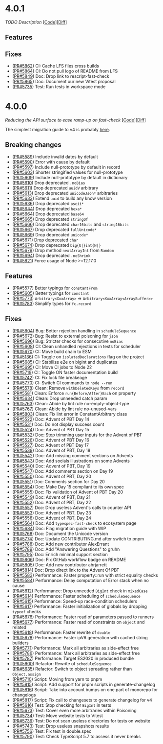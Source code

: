 # 4.0.1

_TODO Description_
[[Code](https://github.com/dubzzz/fast-check/tree/v4.0.1)][[Diff](https://github.com/dubzzz/fast-check/compare/v4.0.0...v4.0.1)]

## Features



## Fixes

- ([PR#5862](https://github.com/dubzzz/fast-check/pull/5862)) CI: Cache LFS files cross builds
- ([PR#5864](https://github.com/dubzzz/fast-check/pull/5864)) CI: Do not pull logo of README from LFS
- ([PR#5849](https://github.com/dubzzz/fast-check/pull/5849)) Doc: Drop link to rescript-fast-check
- ([PR#5865](https://github.com/dubzzz/fast-check/pull/5865)) Doc: Document our new Vitest proposal
- ([PR#5735](https://github.com/dubzzz/fast-check/pull/5735)) Test: Run tests in workspace mode

# 4.0.0

_Reducing the API surface to ease ramp-up on fast-check_
[[Code](https://github.com/dubzzz/fast-check/tree/v4.0.0)][[Diff](https://github.com/dubzzz/fast-check/compare/v3.23.2...v4.0.0)]

The simplest migration guide to v4 is probably [here](https://fast-check.dev/docs/migration-guide/from-3.x-to-4.x/).

## Breaking changes

- ([PR#5589](https://github.com/dubzzz/fast-check/pull/5589)) Include invalid dates by default
- ([PR#5590](https://github.com/dubzzz/fast-check/pull/5590)) Error with cause by default
- ([PR#5597](https://github.com/dubzzz/fast-check/pull/5597)) Include null-prototype by default in record
- ([PR#5603](https://github.com/dubzzz/fast-check/pull/5603)) Shorter stringified values for null-prototype
- ([PR#5609](https://github.com/dubzzz/fast-check/pull/5609)) Include null-prototype by default in dictionary
- ([PR#5610](https://github.com/dubzzz/fast-check/pull/5610)) Drop deprecated `.noBias`
- ([PR#5611](https://github.com/dubzzz/fast-check/pull/5611)) Drop deprecated `uuidV` arbitrary
- ([PR#5613](https://github.com/dubzzz/fast-check/pull/5613)) Drop deprecated `unicodeJson*` arbitraries
- ([PR#5633](https://github.com/dubzzz/fast-check/pull/5633)) Extend `uuid` to build any know version
- ([PR#5636](https://github.com/dubzzz/fast-check/pull/5636)) Drop deprecated `ascii*`
- ([PR#5644](https://github.com/dubzzz/fast-check/pull/5644)) Drop deprecated `hexa*`
- ([PR#5664](https://github.com/dubzzz/fast-check/pull/5664)) Drop deprecated `base64`
- ([PR#5665](https://github.com/dubzzz/fast-check/pull/5665)) Drop deprecated `stringOf`
- ([PR#5666](https://github.com/dubzzz/fast-check/pull/5666)) Drop deprecated `char16bits` and `string16bits`
- ([PR#5667](https://github.com/dubzzz/fast-check/pull/5667)) Drop deprecated `fullUnicode*`
- ([PR#5669](https://github.com/dubzzz/fast-check/pull/5669)) Drop deprecated `unicode*`
- ([PR#5671](https://github.com/dubzzz/fast-check/pull/5671)) Drop deprecated `char`
- ([PR#5674](https://github.com/dubzzz/fast-check/pull/5674)) Drop deprecated `big{U|}int{N|}`
- ([PR#5679](https://github.com/dubzzz/fast-check/pull/5679)) Drop method `nextArrayInt` from `Random`
- ([PR#5694](https://github.com/dubzzz/fast-check/pull/5694)) Drop deprecated `.noShrink`
- ([PR#5821](https://github.com/dubzzz/fast-check/pull/5821)) Force usage of Node >=12.17.0

## Features

- ([PR#5577](https://github.com/dubzzz/fast-check/pull/5577)) Better typings for `constantFrom`
- ([PR#5605](https://github.com/dubzzz/fast-check/pull/5605)) Better typings for `constant`
- ([PR#5773](https://github.com/dubzzz/fast-check/pull/5773)) `Arbitrary<XxxArray>` => `Arbitrary<XxxArray<ArrayBuffer>>`
- ([PR#5783](https://github.com/dubzzz/fast-check/pull/5783)) Simplify types for `fc.record`

## Fixes

- ([PR#5604](https://github.com/dubzzz/fast-check/pull/5604)) Bug: Better rejection handling in `scheduleSequence`
- ([PR#5672](https://github.com/dubzzz/fast-check/pull/5672)) Bug: Resist to external poisoning for `json`
- ([PR#5696](https://github.com/dubzzz/fast-check/pull/5696)) Bug: Stricter checks for consecutive `noBias`
- ([PR#5608](https://github.com/dubzzz/fast-check/pull/5608)) CI: Clean unhandled rejections in tests for scheduler
- ([PR#5670](https://github.com/dubzzz/fast-check/pull/5670)) CI: Move build chain to ESM
- ([PR#5136](https://github.com/dubzzz/fast-check/pull/5136)) CI: Toggle on `isolatedDeclarations` flag on the project
- ([PR#5685](https://github.com/dubzzz/fast-check/pull/5685)) CI: Stabilize e2e on bigint and duplicates
- ([PR#5695](https://github.com/dubzzz/fast-check/pull/5695)) CI: Move CI jobs to Node 22
- ([PR#5719](https://github.com/dubzzz/fast-check/pull/5719)) CI: Toggle ON faster documentation build
- ([PR#5742](https://github.com/dubzzz/fast-check/pull/5742)) CI: Fix lock file breakeage
- ([PR#5770](https://github.com/dubzzz/fast-check/pull/5770)) CI: Switch CI commands to `node --run`
- ([PR#5578](https://github.com/dubzzz/fast-check/pull/5578)) Clean: Remove `withDeletedKeys` from `record`
- ([PR#5581](https://github.com/dubzzz/fast-check/pull/5581)) Clean: Enforce `run{Before/After}Each` on property
- ([PR#5634](https://github.com/dubzzz/fast-check/pull/5634)) Clean: Drop unneeded catch param
- ([PR#5763](https://github.com/dubzzz/fast-check/pull/5763)) Clean: Abide by lint rule no-empty-object-type
- ([PR#5767](https://github.com/dubzzz/fast-check/pull/5767)) Clean: Abide by lint rule no-unused-vars
- ([PR#5803](https://github.com/dubzzz/fast-check/pull/5803)) Clean: Fix lint error in ConstantArbitrary class
- ([PR#5522](https://github.com/dubzzz/fast-check/pull/5522)) Doc: Advent of PBT Day 14
- ([PR#5531](https://github.com/dubzzz/fast-check/pull/5531)) Doc: Do not display success count
- ([PR#5524](https://github.com/dubzzz/fast-check/pull/5524)) Doc: Advent of PBT Day 15
- ([PR#5532](https://github.com/dubzzz/fast-check/pull/5532)) Doc: Stop trimming user inputs for the Advent of PBT
- ([PR#5526](https://github.com/dubzzz/fast-check/pull/5526)) Doc: Advent of PBT Day 16
- ([PR#5527](https://github.com/dubzzz/fast-check/pull/5527)) Doc: Advent of PBT Day 17
- ([PR#5539](https://github.com/dubzzz/fast-check/pull/5539)) Doc: Advent of PBT, Day 18
- ([PR#5542](https://github.com/dubzzz/fast-check/pull/5542)) Doc: Add missing comment sections on Advents
- ([PR#5543](https://github.com/dubzzz/fast-check/pull/5543)) Doc: Add socials illustrations on some Advents
- ([PR#5540](https://github.com/dubzzz/fast-check/pull/5540)) Doc: Advent of PBT, Day 19
- ([PR#5547](https://github.com/dubzzz/fast-check/pull/5547)) Doc: Add comments section on Day 19
- ([PR#5550](https://github.com/dubzzz/fast-check/pull/5550)) Doc: Advent of PBT, Day 20
- ([PR#5551](https://github.com/dubzzz/fast-check/pull/5551)) Doc: Comments section for Day 20
- ([PR#5554](https://github.com/dubzzz/fast-check/pull/5554)) Doc: Make Day 15 compliant to its own spec
- ([PR#5555](https://github.com/dubzzz/fast-check/pull/5555)) Doc: Fix validation of Advent of PBT Day 20
- ([PR#5549](https://github.com/dubzzz/fast-check/pull/5549)) Doc: Advent of PBT, Day 21
- ([PR#5552](https://github.com/dubzzz/fast-check/pull/5552)) Doc: Advent of PBT, Day 22
- ([PR#5557](https://github.com/dubzzz/fast-check/pull/5557)) Doc: Drop useless Advent's calls to counter API
- ([PR#5553](https://github.com/dubzzz/fast-check/pull/5553)) Doc: Advent of PBT, Day 23
- ([PR#5558](https://github.com/dubzzz/fast-check/pull/5558)) Doc: Advent of PBT, Day 24
- ([PR#5564](https://github.com/dubzzz/fast-check/pull/5564)) Doc: Add `typespec-fast-check` to ecosystem page
- ([PR#5684](https://github.com/dubzzz/fast-check/pull/5684)) Doc: Flag migration guide with WIP
- ([PR#5768](https://github.com/dubzzz/fast-check/pull/5768)) Doc: Document the Unicode version
- ([PR#5774](https://github.com/dubzzz/fast-check/pull/5774)) Doc: Update CONTRIBUTING.md after switch to pnpm
- ([PR#5788](https://github.com/dubzzz/fast-check/pull/5788)) Doc: Add new contributor AlexErrant
- ([PR#5789](https://github.com/dubzzz/fast-check/pull/5789)) Doc: Add "Answering Questions" to gruhn
- ([PR#5795](https://github.com/dubzzz/fast-check/pull/5795)) Doc: Enrich minimal support section
- ([PR#5806](https://github.com/dubzzz/fast-check/pull/5806)) Doc: Fix GitHub workflow badge on README
- ([PR#5805](https://github.com/dubzzz/fast-check/pull/5805)) Doc: Add new contributor ahrjarrett
- ([PR#5814](https://github.com/dubzzz/fast-check/pull/5814)) Doc: Drop direct link to the Advent Of PBT
- ([PR#5583](https://github.com/dubzzz/fast-check/pull/5583)) Performance: Faster property::run with strict equality checks
- ([PR#5584](https://github.com/dubzzz/fast-check/pull/5584)) Performance: Delay computation of Error stack when no cause
- ([PR#5612](https://github.com/dubzzz/fast-check/pull/5612)) Performance: Drop unneeded `BigInt` check in `mixedCase`
- ([PR#5614](https://github.com/dubzzz/fast-check/pull/5614)) Performance: Faster scheduling of `scheduleSequence`
- ([PR#5615](https://github.com/dubzzz/fast-check/pull/5615)) Performance: Speed-up race-condition schedulers
- ([PR#5617](https://github.com/dubzzz/fast-check/pull/5617)) Performance: Faster initialization of globals by dropping `typeof` checks
- ([PR#5676](https://github.com/dubzzz/fast-check/pull/5676)) Performance: Faster read of parameters passed to runners
- ([PR#5677](https://github.com/dubzzz/fast-check/pull/5677)) Performance: Faster read of constraints on `object` and related
- ([PR#5618](https://github.com/dubzzz/fast-check/pull/5618)) Performance: Faster rewrite of `double`
- ([PR#5678](https://github.com/dubzzz/fast-check/pull/5678)) Performance: Faster ipV6 generation with cached string builders
- ([PR#5771](https://github.com/dubzzz/fast-check/pull/5771)) Performance: Mark all arbitraries as side-effect free
- ([PR#5786](https://github.com/dubzzz/fast-check/pull/5786)) Performance: Mark all arbitraries as side-effect free
- ([PR#5787](https://github.com/dubzzz/fast-check/pull/5787)) Performance: Target ES2020 in produced bundle
- ([PR#5600](https://github.com/dubzzz/fast-check/pull/5600)) Refactor: Rewrite of `scheduleSequence`
- ([PR#5635](https://github.com/dubzzz/fast-check/pull/5635)) Refactor: Switch to object spreading rather than `Object.assign`
- ([PR#5710](https://github.com/dubzzz/fast-check/pull/5710)) Script: Moving from yarn to pnpm
- ([PR#5815](https://github.com/dubzzz/fast-check/pull/5815)) Script: Add support for pnpm scripts in generate-changelog
- ([PR#5816](https://github.com/dubzzz/fast-check/pull/5816)) Script: Take into account bumps on one part of monorepo for changelogs
- ([PR#5817](https://github.com/dubzzz/fast-check/pull/5817)) Script: Fix call to changesets to generate changelog for v4
- ([PR#5616](https://github.com/dubzzz/fast-check/pull/5616)) Test: Stop checking for `BigInt` in tests
- ([PR#5673](https://github.com/dubzzz/fast-check/pull/5673)) Test: Cover even more arbitraries within Poisoning
- ([PR#5734](https://github.com/dubzzz/fast-check/pull/5734)) Test: Move website tests to Vitest
- ([PR#5736](https://github.com/dubzzz/fast-check/pull/5736)) Test: Do not scan useless directories for tests on website
- ([PR#5743](https://github.com/dubzzz/fast-check/pull/5743)) Test: Drop useless snapshots results
- ([PR#5756](https://github.com/dubzzz/fast-check/pull/5756)) Test: Fix test in double.spec
- ([PR#5790](https://github.com/dubzzz/fast-check/pull/5790)) Test: Check TypeScript 5.7 to assess it never breaks
